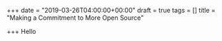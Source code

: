 +++
date = "2019-03-26T04:00:00+00:00"
draft = true
tags = []
title = "Making a Commitment to More Open Source"

+++
Hello